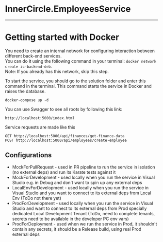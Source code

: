 # InnerCircle.EmployeesService

____
# Getting started with Docker

You need to create an internal network for configuring interaction between different back-end services.  
You can do it using the following command in your terminal: `docker network create ic-backend-deb`.  
Note: If you already has this network, skip this step.

To start the service, you should go to the solution folder and enter this command in the terminal. This command starts the service in Docker and raises the database.
```
docker-compose up -d
```

You can use Swagger to see all roots by following this link:
```
http://localhost:5000/index.html
```
Service requests are made like this
```
GET http://localhost:5000/api/finances/get-finance-data
POST http://localhost:5000/api/employees/create-employee
```

## Configurations

- MockForPullRequest - used in PR pipeline to run the service in isolation (no external deps) and run its Karate tests against it
- MockForDevelopment - used locally when you run the service in Visual Studio e.g. in Debug and don't want to spin up any external deps
- LocalEnvForDevelopment - used locally when you run the service in Visual Studio and you want to connect to its external deps from Local Env (ToDo not there yet)
- ProdForDevelopment - used locally when you run the service in Visual Studio and want to connect to its external deps from Prod specially dedicated Local Development Tenant (ToDo, need to complete tenants, secrets need to be available in the developer PC env vars)
- ProdForDeployment - used when we run the service in Prod, it shouldn't contain any secrets, it should be a Release build, using real Prod external deps
